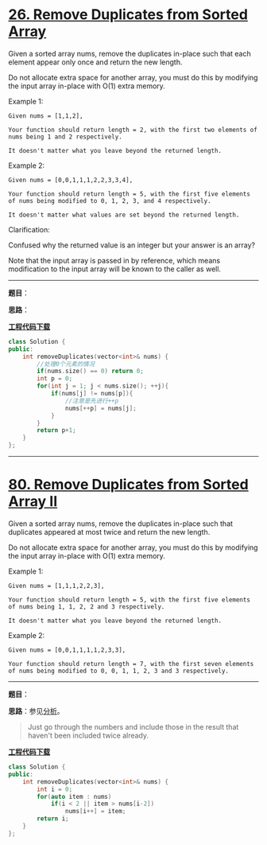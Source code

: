 # [26. Remove Duplicates from Sorted Array](https://leetcode.com/problems/remove-duplicates-from-sorted-array/)

Given a sorted array nums, remove the duplicates in-place such that each element appear only once and return the new length.

Do not allocate extra space for another array, you must do this by modifying the input array in-place with O(1) extra memory.

Example 1:

    Given nums = [1,1,2],

    Your function should return length = 2, with the first two elements of nums being 1 and 2 respectively.

    It doesn't matter what you leave beyond the returned length.
Example 2:

    Given nums = [0,0,1,1,1,2,2,3,3,4],

    Your function should return length = 5, with the first five elements of nums being modified to 0, 1, 2, 3, and 4 respectively.

    It doesn't matter what values are set beyond the returned length.
Clarification:

Confused why the returned value is an integer but your answer is an array?

Note that the input array is passed in by reference, which means modification to the input array will be known to the caller as well.

-----

**题目**：

**思路**：

[**工程代码下载**](https://github.com/abesft/leetcode)

```cpp
class Solution {
public:
    int removeDuplicates(vector<int>& nums) {
        //处理0个元素的情况
        if(nums.size() == 0) return 0;
        int p = 0;
        for(int j = 1; j < nums.size(); ++j){
            if(nums[j] != nums[p]){
                //注意是先进行++p
                nums[++p] = nums[j];
            }
        }
        return p+1;
    }
};
```

-----

# [80. Remove Duplicates from Sorted Array II](https://leetcode.com/problems/remove-duplicates-from-sorted-array-ii/)

Given a sorted array nums, remove the duplicates in-place such that duplicates appeared at most twice and return the new length.

Do not allocate extra space for another array, you must do this by modifying the input array in-place with O(1) extra memory.

Example 1:

    Given nums = [1,1,1,2,2,3],

    Your function should return length = 5, with the first five elements of nums being 1, 1, 2, 2 and 3 respectively.

    It doesn't matter what you leave beyond the returned length.
Example 2:

    Given nums = [0,0,1,1,1,1,2,3,3],

    Your function should return length = 7, with the first seven elements of nums being modified to 0, 0, 1, 1, 2, 3 and 3 respectively.

-----

**题目**：

**思路**：参见[分析](https://leetcode.com/problems/remove-duplicates-from-sorted-array-ii/discuss/27976/3-6-easy-lines-C%2B%2B-Java-Python-Ruby)。

> Just go through the numbers and include those in the result that haven't been included twice already.

[**工程代码下载**](https://github.com/abesft/leetcode)

```cpp
class Solution {
public:
    int removeDuplicates(vector<int>& nums) {
        int i = 0;
        for(auto item : nums)
            if(i < 2 || item > nums[i-2])
                nums[i++] = item;
        return i;
    }
};
```